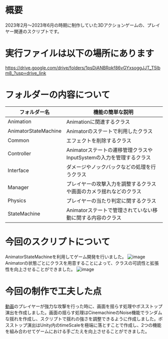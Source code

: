 # 概要
2023年2月～2023年6月の時期に制作していた3Dアクションゲームの、プレイヤー関連のスクリプトです。  

# 実行ファイルは以下の場所にあります  
https://drive.google.com/drive/folders/1psDiANBRokf86vGYxsoggJJT_T5lbm8_?usp=drive_link

# フォルダーの内容について

| フォルダー名              | 機能の簡単な説明                           |
|---------------------------|--------------------------------------------|
| Animation                 | Animationに関連するクラス                  |
| AnimatorStateMachine      | Animatorのステートで利用したクラス         |
| Common                    | エフェクトを削除するクラス                 |
| Controller                | Animatorステートの遷移管理クラスやInputSystemの入力を管理するクラス |
| Interface                 | ダメージやノックバックなどの処理を行うクラス |
| Manager                   | プレイヤーの攻撃入力を調整するクラスや画面のカメラ揺れなどのクラス |
| Physics                   | プレイヤーの当たり判定に関するクラス       |
| StateMachine              | Animatorステートで管理されていない移動に関する内容のクラス |

# 今回のスクリプトについて  
AnimatorStateMachineを利用してゲーム開発を行いました。
![image](https://github.com/user-attachments/assets/c1cf31a6-0e96-44ec-957a-a2e7ca63c92e)   
Animatorの状態ごとにクラスを用意することによって、クラスの可読性と拡張性を向上させることができました。
![image](https://github.com/user-attachments/assets/98f52df3-36d3-4ed0-a86c-6a1feaebf6ed)

# 今回の制作で工夫した点  
[動画](https://github.com/user-attachments/assets/17972fd9-a9b4-486b-b329-e3c826bcd8c3)のプレイヤーが強力な攻撃を行った時に、画面を揺らす処理やボスストップ演出を作成しました。画面の揺らす処理はCinemachineのNoise機能でランダムな揺れを作成し、スクリプトで揺れの強さを調整できるように作成しました。ボスストップ演出はUnity内のtimeScaleを極端に落とすことで作成し、2つの機能を組み合わせてゲームにおける手ごたえを向上させることができました。



